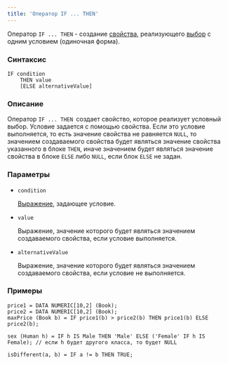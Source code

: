 ```yaml
---
title: 'Оператор IF ... THEN'
---
```


Оператор `IF ... THEN` - создание [свойства](Properties.md), реализующего [выбор](Selection_CASE_IF_MULTI_OVERRIDE_EXCLUSIVE_.md) с одним условием (одиночная форма).

### Синтаксис

    IF condition 
        THEN value
        [ELSE alternativeValue]

### Описание

Оператор `IF ... THEN `создает свойство, которое реализует условный выбор. Условие задается с помощью свойства. Если это условие выполняется, то есть значение свойства не равняется `NULL`, то значением создаваемого свойства будет являться значение свойства указанного в блоке `THEN`, иначе значением будет являться значение свойства в блоке `ELSE` либо `NULL`, если блок `ELSE` не задан.

### Параметры

- `condition`

    [Выражение](Expression.md), задающее условие. 

- `value`

    Выражение, значение которого будет являться значением создаваемого свойства, если условие выполняется.

- `alternativeValue`

    Выражение, значение которого будет являться значением создаваемого свойства, если условие не выполняется.

### Примеры

```lsf
price1 = DATA NUMERIC[10,2] (Book);
price2 = DATA NUMERIC[10,2] (Book);
maxPrice (Book b) = IF price1(b) > price2(b) THEN price1(b) ELSE price2(b);

sex (Human h) = IF h IS Male THEN 'Male' ELSE ('Female' IF h IS Female); // если h будет другого класса, то будет NULL

isDifferent(a, b) = IF a != b THEN TRUE;
```
